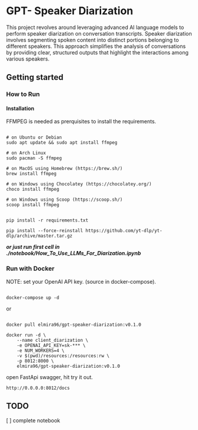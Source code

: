 # GPT- Speaker Diarization

This project revolves around leveraging advanced AI language models to perform speaker diarization on conversation transcripts. Speaker diarization involves segmenting spoken content into distinct portions belonging to different speakers. This approach simplifies the analysis of conversations by providing clear, structured outputs that highlight the interactions among various speakers.


## Getting started

### How to Run

#### Installation

FFMPEG is needed as prerquisites to install the requirements.

```

# on Ubuntu or Debian
sudo apt update && sudo apt install ffmpeg

# on Arch Linux
sudo pacman -S ffmpeg

# on MacOS using Homebrew (https://brew.sh/)
brew install ffmpeg

# on Windows using Chocolatey (https://chocolatey.org/)
choco install ffmpeg

# on Windows using Scoop (https://scoop.sh/)
scoop install ffmpeg

```

```

pip install -r requirements.txt

pip install --force-reinstall https://github.com/yt-dlp/yt-dlp/archive/master.tar.gz

```

***or just run first cell in ./notebook/How_To_Use_LLMs_For_Diarization.ipynb***

### Run with Docker

NOTE: set your OpenAI API key.  (source in docker-compose).


```

docker-compose up -d

```
or

```

docker pull elmira96/gpt-speaker-diarization:v0.1.0

```

```
docker run -d \
    --name client_diarization \
    -e OPENAI_API_KEY=sk-*** \
    -e NUM_WORKERS=4 \
    -v $(pwd)/resources:/resources:rw \
    -p 8012:8000 \
    elmira96/gpt-speaker-diarization:v0.1.0
```
open FastApi swagger, hit try it out.

```
http://0.0.0.0:8012/docs
```
## TODO
[ ] complete notebook